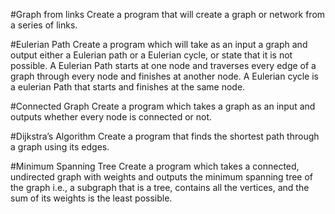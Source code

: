 #Graph from links
Create a program that will create a graph or network from a series of links.

#Eulerian Path
Create a program which will take as an input a graph and output either a Eulerian path or a Eulerian cycle, or state that it is not possible. A Eulerian Path starts at one node and traverses every edge of a graph through every node and finishes at another node. A Eulerian cycle is a eulerian Path that starts and finishes at the same node.

#Connected Graph
Create a program which takes a graph as an input and outputs whether every node is connected or not.

#Dijkstra’s Algorithm
Create a program that finds the shortest path through a graph using its edges.

#Minimum Spanning Tree
Create a program which takes a connected, undirected graph with weights and outputs the minimum spanning tree of the graph i.e., a subgraph that is a tree, contains all the vertices, and the sum of its weights is the least possible.
